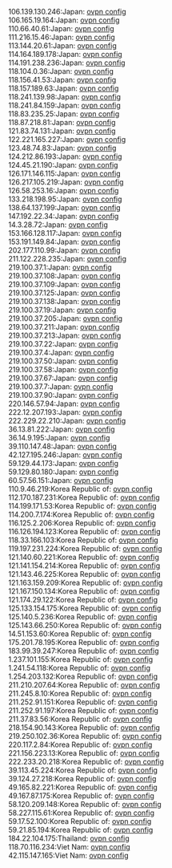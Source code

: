 106.139.130.246:Japan: [ovpn config](vpn/106_139_130_246.ovpn)  
106.165.19.164:Japan: [ovpn config](vpn/106_165_19_164.ovpn)  
110.66.40.61:Japan: [ovpn config](vpn/110_66_40_61.ovpn)  
111.216.15.46:Japan: [ovpn config](vpn/111_216_15_46.ovpn)  
113.144.20.61:Japan: [ovpn config](vpn/113_144_20_61.ovpn)  
114.164.189.178:Japan: [ovpn config](vpn/114_164_189_178.ovpn)  
114.191.238.236:Japan: [ovpn config](vpn/114_191_238_236.ovpn)  
118.104.0.36:Japan: [ovpn config](vpn/118_104_0_36.ovpn)  
118.156.41.53:Japan: [ovpn config](vpn/118_156_41_53.ovpn)  
118.157.189.63:Japan: [ovpn config](vpn/118_157_189_63.ovpn)  
118.241.139.98:Japan: [ovpn config](vpn/118_241_139_98.ovpn)  
118.241.84.159:Japan: [ovpn config](vpn/118_241_84_159.ovpn)  
118.83.235.25:Japan: [ovpn config](vpn/118_83_235_25.ovpn)  
118.87.218.81:Japan: [ovpn config](vpn/118_87_218_81.ovpn)  
121.83.74.131:Japan: [ovpn config](vpn/121_83_74_131.ovpn)  
122.221.165.227:Japan: [ovpn config](vpn/122_221_165_227.ovpn)  
123.48.74.83:Japan: [ovpn config](vpn/123_48_74_83.ovpn)  
124.212.86.193:Japan: [ovpn config](vpn/124_212_86_193.ovpn)  
124.45.21.190:Japan: [ovpn config](vpn/124_45_21_190.ovpn)  
126.171.146.115:Japan: [ovpn config](vpn/126_171_146_115.ovpn)  
126.217.105.219:Japan: [ovpn config](vpn/126_217_105_219.ovpn)  
126.58.253.16:Japan: [ovpn config](vpn/126_58_253_16.ovpn)  
133.218.198.95:Japan: [ovpn config](vpn/133_218_198_95.ovpn)  
138.64.137.199:Japan: [ovpn config](vpn/138_64_137_199.ovpn)  
147.192.22.34:Japan: [ovpn config](vpn/147_192_22_34.ovpn)  
14.3.28.72:Japan: [ovpn config](vpn/14_3_28_72.ovpn)  
153.166.128.117:Japan: [ovpn config](vpn/153_166_128_117.ovpn)  
153.191.149.84:Japan: [ovpn config](vpn/153_191_149_84.ovpn)  
202.177.110.99:Japan: [ovpn config](vpn/202_177_110_99.ovpn)  
211.122.228.235:Japan: [ovpn config](vpn/211_122_228_235.ovpn)  
219.100.37.1:Japan: [ovpn config](vpn/219_100_37_1.ovpn)  
219.100.37.108:Japan: [ovpn config](vpn/219_100_37_108.ovpn)  
219.100.37.109:Japan: [ovpn config](vpn/219_100_37_109.ovpn)  
219.100.37.125:Japan: [ovpn config](vpn/219_100_37_125.ovpn)  
219.100.37.138:Japan: [ovpn config](vpn/219_100_37_138.ovpn)  
219.100.37.19:Japan: [ovpn config](vpn/219_100_37_19.ovpn)  
219.100.37.205:Japan: [ovpn config](vpn/219_100_37_205.ovpn)  
219.100.37.211:Japan: [ovpn config](vpn/219_100_37_211.ovpn)  
219.100.37.213:Japan: [ovpn config](vpn/219_100_37_213.ovpn)  
219.100.37.22:Japan: [ovpn config](vpn/219_100_37_22.ovpn)  
219.100.37.4:Japan: [ovpn config](vpn/219_100_37_4.ovpn)  
219.100.37.50:Japan: [ovpn config](vpn/219_100_37_50.ovpn)  
219.100.37.58:Japan: [ovpn config](vpn/219_100_37_58.ovpn)  
219.100.37.67:Japan: [ovpn config](vpn/219_100_37_67.ovpn)  
219.100.37.7:Japan: [ovpn config](vpn/219_100_37_7.ovpn)  
219.100.37.90:Japan: [ovpn config](vpn/219_100_37_90.ovpn)  
220.146.57.94:Japan: [ovpn config](vpn/220_146_57_94.ovpn)  
222.12.207.193:Japan: [ovpn config](vpn/222_12_207_193.ovpn)  
222.229.22.210:Japan: [ovpn config](vpn/222_229_22_210.ovpn)  
36.13.81.222:Japan: [ovpn config](vpn/36_13_81_222.ovpn)  
36.14.9.195:Japan: [ovpn config](vpn/36_14_9_195.ovpn)  
39.110.147.48:Japan: [ovpn config](vpn/39_110_147_48.ovpn)  
42.127.195.246:Japan: [ovpn config](vpn/42_127_195_246.ovpn)  
59.129.44.173:Japan: [ovpn config](vpn/59_129_44_173.ovpn)  
59.129.80.180:Japan: [ovpn config](vpn/59_129_80_180.ovpn)  
60.57.56.151:Japan: [ovpn config](vpn/60_57_56_151.ovpn)  
110.9.46.219:Korea Republic of: [ovpn config](vpn/110_9_46_219.ovpn)  
112.170.187.231:Korea Republic of: [ovpn config](vpn/112_170_187_231.ovpn)  
114.199.171.53:Korea Republic of: [ovpn config](vpn/114_199_171_53.ovpn)  
114.200.7.174:Korea Republic of: [ovpn config](vpn/114_200_7_174.ovpn)  
116.125.2.206:Korea Republic of: [ovpn config](vpn/116_125_2_206.ovpn)  
116.126.194.123:Korea Republic of: [ovpn config](vpn/116_126_194_123.ovpn)  
118.33.166.103:Korea Republic of: [ovpn config](vpn/118_33_166_103.ovpn)  
119.197.231.224:Korea Republic of: [ovpn config](vpn/119_197_231_224.ovpn)  
121.140.60.221:Korea Republic of: [ovpn config](vpn/121_140_60_221.ovpn)  
121.141.154.214:Korea Republic of: [ovpn config](vpn/121_141_154_214.ovpn)  
121.143.46.225:Korea Republic of: [ovpn config](vpn/121_143_46_225.ovpn)  
121.163.159.209:Korea Republic of: [ovpn config](vpn/121_163_159_209.ovpn)  
121.167.150.134:Korea Republic of: [ovpn config](vpn/121_167_150_134.ovpn)  
121.174.29.122:Korea Republic of: [ovpn config](vpn/121_174_29_122.ovpn)  
125.133.154.175:Korea Republic of: [ovpn config](vpn/125_133_154_175.ovpn)  
125.140.5.236:Korea Republic of: [ovpn config](vpn/125_140_5_236.ovpn)  
125.143.66.250:Korea Republic of: [ovpn config](vpn/125_143_66_250.ovpn)  
14.51.153.60:Korea Republic of: [ovpn config](vpn/14_51_153_60.ovpn)  
175.201.78.195:Korea Republic of: [ovpn config](vpn/175_201_78_195.ovpn)  
183.99.39.247:Korea Republic of: [ovpn config](vpn/183_99_39_247.ovpn)  
1.237.101.155:Korea Republic of: [ovpn config](vpn/1_237_101_155.ovpn)  
1.241.54.118:Korea Republic of: [ovpn config](vpn/1_241_54_118.ovpn)  
1.254.203.132:Korea Republic of: [ovpn config](vpn/1_254_203_132.ovpn)  
211.210.207.64:Korea Republic of: [ovpn config](vpn/211_210_207_64.ovpn)  
211.245.8.10:Korea Republic of: [ovpn config](vpn/211_245_8_10.ovpn)  
211.252.91.151:Korea Republic of: [ovpn config](vpn/211_252_91_151.ovpn)  
211.252.91.197:Korea Republic of: [ovpn config](vpn/211_252_91_197.ovpn)  
211.37.83.56:Korea Republic of: [ovpn config](vpn/211_37_83_56.ovpn)  
218.154.90.143:Korea Republic of: [ovpn config](vpn/218_154_90_143.ovpn)  
219.250.102.36:Korea Republic of: [ovpn config](vpn/219_250_102_36.ovpn)  
220.117.2.84:Korea Republic of: [ovpn config](vpn/220_117_2_84.ovpn)  
221.156.223.13:Korea Republic of: [ovpn config](vpn/221_156_223_13.ovpn)  
222.233.20.218:Korea Republic of: [ovpn config](vpn/222_233_20_218.ovpn)  
39.113.45.224:Korea Republic of: [ovpn config](vpn/39_113_45_224.ovpn)  
39.124.27.218:Korea Republic of: [ovpn config](vpn/39_124_27_218.ovpn)  
49.165.82.221:Korea Republic of: [ovpn config](vpn/49_165_82_221.ovpn)  
49.167.87.175:Korea Republic of: [ovpn config](vpn/49_167_87_175.ovpn)  
58.120.209.148:Korea Republic of: [ovpn config](vpn/58_120_209_148.ovpn)  
58.227.115.61:Korea Republic of: [ovpn config](vpn/58_227_115_61.ovpn)  
59.17.52.100:Korea Republic of: [ovpn config](vpn/59_17_52_100.ovpn)  
59.21.85.194:Korea Republic of: [ovpn config](vpn/59_21_85_194.ovpn)  
184.22.104.175:Thailand: [ovpn config](vpn/184_22_104_175.ovpn)  
118.70.116.234:Viet Nam: [ovpn config](vpn/118_70_116_234.ovpn)  
42.115.147.165:Viet Nam: [ovpn config](vpn/42_115_147_165.ovpn)  
